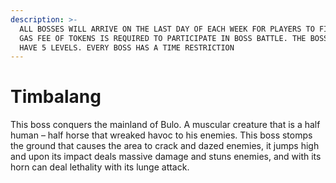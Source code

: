 ```yaml
---
description: >-
  ALL BOSSES WILL ARRIVE ON THE LAST DAY OF EACH WEEK FOR PLAYERS TO FIGHT. A
  GAS FEE OF TOKENS IS REQUIRED TO PARTICIPATE IN BOSS BATTLE. THE BOSS WILL
  HAVE 5 LEVELS. EVERY BOSS HAS A TIME RESTRICTION
---
```


# Timbalang

This boss conquers the mainland of Bulo. A muscular creature that is a half human – half horse that wreaked havoc to his enemies. This boss stomps the ground that causes the area to crack and dazed enemies, it jumps high and upon its impact deals massive damage and stuns enemies, and with its horn can deal lethality with its lunge attack.
